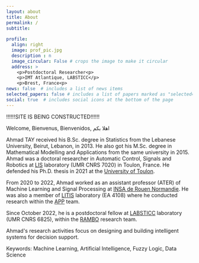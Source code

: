 ```yaml
---
layout: about
title: About
permalink: /
subtitle: 
      
profile:
  align: right
  image: prof_pic.jpg
  description : n
  image_circular: False # crops the image to make it circular
  address: >
    <p>Postdoctoral Researcher<p>
    <p>IMT Atlantique, LABSTICC</p>
    <p>Brest, France<p>
news: false  # includes a list of news items
selected_papers: false # includes a list of papers marked as "selected={true}"
social: true  # includes social icons at the bottom of the page
---
```


!!!!!!SITE IS BEING CONSTRUCTED!!!!!!

Welcome, Bienvenus, Bienvenidos, اهلا بكم

Ahmad TAY received his B.Sc. degree in Statistics from the Lebanese University, Beirut, Lebanon, in 2013.  He also got his M.Sc. degree in Mathematical Modelling and Applications from the same university in 2015. Ahmad was a doctoral researcher in Automatic Control, Signals and Robotics at [LIS](https://www.lis-lab.fr/cde/) laboratory (UMR CNRS 7020) in Toulon, France. He defended his Ph.D. thesis in 2021 at the [University of Toulon](https://ed548.univ-tln.fr/soutenance-de-these-m-ahmad-tay-lis/).

From 2020 to 2022, Ahmad worked as an assistant professor (ATER) of Machine Learning and Signal Processing at [INSA de Rouen Normandie](https://www.insa-rouen.fr). He was also a member of [LITIS](https://www.litislab.fr/annuaire) laboratory (EA 4108) where he conducted research within the [APP](https://www.litislab.fr/equipe/app) team.

Since October 2022, he is a postdoctoral fellow  at [LABSTICC](https://labsticc.fr/en) laboratory (UMR CNRS 6825), within the [RAMBO](https://labsticc.fr/fr/equipes/rambo) research team. 

Ahmad's research activities focus on designing and building intelligent systems for decision support.

Keywords:  Machine Learning, Artificial Intelligence, Fuzzy Logic, Data Science
